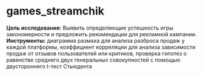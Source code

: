 # games_streamchik
**Цель исследования:** Выявить определяющие успешность игры закономерности и предложить рекомендации для рекламной кампании.
**Инструменты:** диаграмма размаха для анализа разброса продаж у каждой платформы, коэффициент корреляции для анализа зависимости продаж от отзывов пользователей или критиков, проверка гипотез о равенстве среднего двух генеральных совокупностей с помощью двустороннего t-тест Стьюдента
